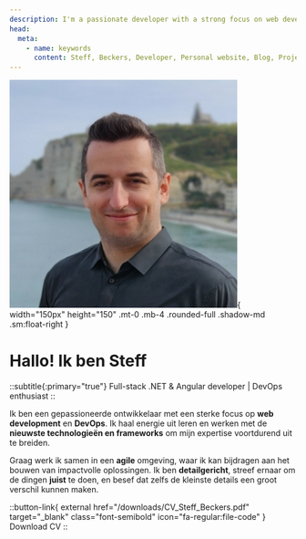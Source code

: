 ```yaml
---
description: I'm a passionate developer with a strong focus on web development and DevOps. I thrive on learning and working with the latest technologies and frameworks to continuously grow my expertise. I enjoy collaborating as part of a team in an agile environment, where I can contribute to building impactful solutions. I'm detail-oriented, committed to getting things right, and understand that even the smallest details can make a big difference.
head:
  meta:
    - name: keywords
      content: Steff, Beckers, Developer, Personal website, Blog, Projects, Resume, CV, Home
---
```


![Steff](/images/steff.jpg){ width="150px" height="150" .mt-0 .mb-4 .rounded-full .shadow-md .sm:float-right }

# Hallo! Ik ben Steff

::subtitle{:primary="true"}
Full-stack .NET & Angular developer | DevOps enthusiast
::

Ik ben een gepassioneerde ontwikkelaar met een sterke focus op **web development** en **DevOps**. Ik haal energie uit leren en werken met de **nieuwste technologieën en frameworks** om mijn expertise voortdurend uit te breiden.

Graag werk ik samen in een **agile** omgeving, waar ik kan bijdragen aan het bouwen van impactvolle oplossingen. Ik ben **detailgericht**, streef ernaar om de dingen **juist** te doen, en besef dat zelfs de kleinste details een groot verschil kunnen maken.

<!-- TODO: CV in nederlands -->

::button-link{ external href="/downloads/CV_Steff_Beckers.pdf" target="\_blank" class="font-semibold" icon="fa-regular:file-code" }
Download CV
::
